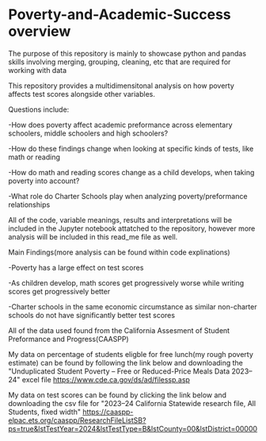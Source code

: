 # Poverty-and-Academic-Success overview

The purpose of this repository is mainly to showcase python and pandas skills involving merging, grouping, cleaning, etc that are required for working with data

This repository provides a multidimensitonal analysis on how poverty affects test scores alongside other variables. 

Questions include:

-How does poverty affect academic preformance across elementary schoolers, middle schoolers and high schoolers?

-How do these findings change when looking at specific kinds of tests, like math or reading

-How do math and reading scores change as a child develops, when taking poverty into account?

-What role do Charter Schools play when analyzing poverty/preformance relationships

All of the code, variable meanings, results and interpretations will be included in the Jupyter notebook attatched to the repository, however more analysis will be included in this read_me file as well.

Main Findings(more analysis can be found within code explinations)

-Poverty has a large effect on test scores

-As children develop, math scores get progressively worse while writing scores get progressively better

-Charter schools in the same economic circumstance as similar non-charter schools do not have significantly better test scores

All of the data used found from the California Assesment of Student Preformance and Progress(CAASPP)

My data on percentage of students eligble for free lunch(my rough poverty estimate) can be found by following the link below and downloading the "Unduplicated Student Poverty – Free or Reduced-Price Meals Data 2023–24" excel file
https://www.cde.ca.gov/ds/ad/filessp.asp

My data on test scores can be found by clicking the link below and downloading the csv file for "2023–24 California Statewide research file, All Students, fixed width"
https://caaspp-elpac.ets.org/caaspp/ResearchFileListSB?ps=true&lstTestYear=2024&lstTestType=B&lstCounty=00&lstDistrict=00000
